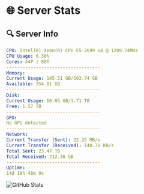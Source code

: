 # 🌐 Server Stats
## 🔍 Server Info
```yaml
CPU: Intel(R) Xeon(R) CPU E5-2699 v4 @ 1289.74MHz
CPU Usage: 0.30%
Cores: 44P | 88T
-----------------------------------
Memory:
Current Usage: 145.51 GB/503.74 GB
Available: 354.81 GB
-----------------------------------
Disk:
Current Usage: 60.05 GB/1.71 TB
Free: 1.57 TB
-----------------------------------
GPU:
No GPU detected
-----------------------------------
Network:
Current Transfer (Sent): 22.25 MB/s
Current Transfer (Received): 140.71 KB/s
Total Sent: 23.47 TB
Total Received: 212.36 GB
-----------------------------------
Uptime:
14d 19h 48m 9s
```
![GitHub Stats](https://img.shields.io/badge/Updated-2025-03-22_17:10:58-blue)